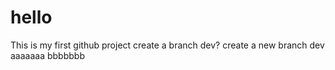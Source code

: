 # hello
This is my first github project
create a branch dev?
create a new branch dev
aaaaaaa
bbbbbbb
